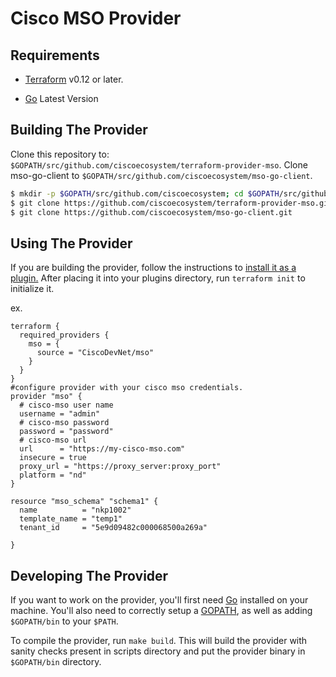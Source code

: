 # Cisco MSO Provider

Requirements
------------

- [Terraform](https://www.terraform.io/downloads.html) v0.12 or later.

- [Go](https://golang.org/doc/install) Latest Version

## Building The Provider ##
Clone this repository to: `$GOPATH/src/github.com/ciscoecosystem/terraform-provider-mso`.
Clone mso-go-client to `$GOPATH/src/github.com/ciscoecosystem/mso-go-client`.

```sh
$ mkdir -p $GOPATH/src/github.com/ciscoecosystem; cd $GOPATH/src/github.com/ciscoecosystem
$ git clone https://github.com/ciscoecosystem/terraform-provider-mso.git
$ git clone https://github.com/ciscoecosystem/mso-go-client.git
```


Using The Provider
------------------
If you are building the provider, follow the instructions to [install it as a plugin.](https://www.terraform.io/docs/plugins/basics.html#installing-a-plugin) After placing it into your plugins directory, run `terraform init` to initialize it.

ex.
```hcl
terraform {
  required_providers {
    mso = {
      source = "CiscoDevNet/mso"
    }
  }
}
#configure provider with your cisco mso credentials.
provider "mso" {
  # cisco-mso user name
  username = "admin"
  # cisco-mso password
  password = "password"
  # cisco-mso url
  url      = "https://my-cisco-mso.com"
  insecure = true
  proxy_url = "https://proxy_server:proxy_port"
  platform = "nd"
}

resource "mso_schema" "schema1" {
  name          = "nkp1002"
  template_name = "temp1"
  tenant_id     = "5e9d09482c000068500a269a"

}

```


Developing The Provider
-----------------------
If you want to work on the provider, you'll first need [Go](http://www.golang.org) installed on your machine. You'll also need to correctly setup a [GOPATH](http://golang.org/doc/code.html#GOPATH), as well as adding `$GOPATH/bin` to your `$PATH`.

To compile the provider, run `make build`. This will build the provider with sanity checks present in scripts directory and put the provider binary in `$GOPATH/bin` directory.

